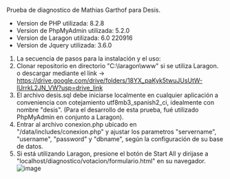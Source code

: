 Prueba de diagnostico de Mathias Garthof para Desis.

* Version de PHP utilizada: 8.2.8
* Version de PhpMyAdmin utilizada: 5.2.0
* Version de Laragon utilizada: 6.0 220916
* Version de Jquery utilizada: 3.6.0

1. La secuencia de pasos para la instalación y el uso:
2. Clonar repositorio en directorio "C:\laragon\www" si se utiliza Laragon. o descargar mediante el link -> https://drive.google.com/drive/folders/18YX_paKyk5twuJUsUtW-lUrrkL2JN_VW?usp=drive_link
3. El archivo desis.sql debe iniciarse localmente en cualquier aplicación a conveniencia con cotejamiento utf8mb3_spanish2_ci, idealmente con nombre "desis". (Para el desarrollo de esta prueba, fué utilizado PhpMyAdmin en conjunto a Laragon).
4. Entrar al archivo conexion.php ubicado en "/data/includes/conexion.php" y ajustar los parametros "servername", "username", "password" y "dbname", según la configuración de su base de datos.
5. Si está utilizando Laragon, presione el botón de Start All y dirijase a "localhost/diagnostico/votacion/formulario.html" en su navegador.
![image](https://github.com/fukashigi1/diagnostico/assets/82066248/263a7e93-e106-4c6f-914b-a8b843e9044d)
